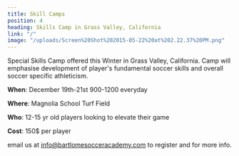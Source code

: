 ```yaml
---
title: Skill Camps
position: 4
heading: Skills Camp in Grass Valley, California
link: "/"
image: "/uploads/Screen%20Shot%202015-05-22%20at%202.22.37%20PM.png"
---
```


Special Skills Camp offered this Winter in Grass Valley, California. Camp will emphasise development of player's fundamental soccer skills and overall soccer specific athleticism.

**When**: December 19th-21st 900-1200 everyday

**Where**: Magnolia School Turf Field

**Who**: 12-15 yr old players looking to elevate their game

**Cost**: 150$ per player

email us at info@bartlomesocceracademy.com to register and for more info.
